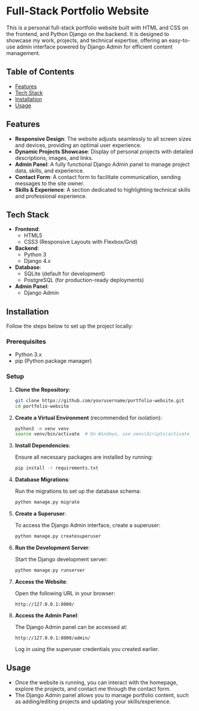 
# Full-Stack Portfolio Website

This is a personal full-stack portfolio website built with HTML and CSS on the frontend, and Python Django on the backend. It is designed to showcase my work, projects, and technical expertise, offering an easy-to-use admin interface powered by Django Admin for efficient content management.

## Table of Contents

- [Features](#features)
- [Tech Stack](#tech-stack)
- [Installation](#installation)
- [Usage](#usage)

## Features

- **Responsive Design**: The website adjusts seamlessly to all screen sizes and devices, providing an optimal user experience.
- **Dynamic Projects Showcase**: Display of personal projects with detailed descriptions, images, and links.
- **Admin Panel**: A fully functional Django Admin panel to manage project data, skills, and experience.
- **Contact Form**: A contact form to facilitate communication, sending messages to the site owner.
- **Skills & Experience**: A section dedicated to highlighting technical skills and professional experience.

## Tech Stack

- **Frontend**: 
  - HTML5
  - CSS3 (Responsive Layouts with Flexbox/Grid)
- **Backend**: 
  - Python 3
  - Django 4.x
- **Database**: 
  - SQLite (default for development)
  - PostgreSQL (for production-ready deployments)
- **Admin Panel**: 
  - Django Admin

## Installation

Follow the steps below to set up the project locally:

### Prerequisites

- Python 3.x
- pip (Python package manager)

### Setup

1. **Clone the Repository**:

   ```bash
   git clone https://github.com/yourusername/portfolio-website.git
   cd portfolio-website
   ```

2. **Create a Virtual Environment** (recommended for isolation):

   ```bash
   python3 -m venv venv
   source venv/bin/activate  # On Windows, use venv\Scripts\activate
   ```

3. **Install Dependencies**:

   Ensure all necessary packages are installed by running:

   ```bash
   pip install -r requirements.txt
   ```

4. **Database Migrations**:

   Run the migrations to set up the database schema:

   ```bash
   python manage.py migrate
   ```

5. **Create a Superuser**:

   To access the Django Admin interface, create a superuser:

   ```bash
   python manage.py createsuperuser
   ```

6. **Run the Development Server**:

   Start the Django development server:

   ```bash
   python manage.py runserver
   ```

7. **Access the Website**:

   Open the following URL in your browser:

   ```
   http://127.0.0.1:8000/
   ```

8. **Access the Admin Panel**:

   The Django Admin panel can be accessed at:

   ```
   http://127.0.0.1:8000/admin/
   ```

   Log in using the superuser credentials you created earlier.

## Usage

- Once the website is running, you can interact with the homepage, explore the projects, and contact me through the contact form.
- The Django Admin panel allows you to manage portfolio content, such as adding/editing projects and updating your skills/experience.
